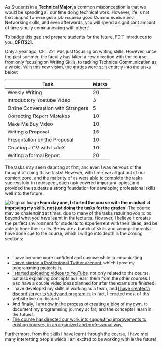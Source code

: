As Students in a **Technical Major**, a common misconception is that we would be spending all our time doing technical work. However, life is not that simple! To even get a job requires good Communication and Networking skills, and even afterwards, you will spend a significant amount of time simply communicating with others!

To bridge this gap and prepare students for the future, FCIT introduces to you, **CPIT221.**

Only a year ago, CPIT221 was just focusing on writing skills. However, since the past summer, the faculty has taken a new direction with the course, from only focusing on Writing Skills, to tacking Technical Communication as a whole. With this new vision, the grades were split entirely into the tasks below:

| Task                               | Marks |
| ---------------------------------- | ----- |
| Weekly Writing                     | 20    |
| Introductory Youtube Video         | 3     |
| Online Conversation with Strangers | 5     |
| Correcting Report Mistakes         | 10    |
| Make Me Buy Video                  | 10    |
| Writing a Proposal                 | 15    |
| Presentation on the Proposal       | 10    |
| Creating a CV with LaTeX           | 10    |
| Writing a formal Report            | 20    |


The tasks may seem daunting at first, and even I was nervous of the thought of doing those tasks! However, with time, we all got out of our comfort zone, and the majority of us were able to complete the tasks successfuly. In retrospect, each task covered important topics, and provided the students a strong foundation for developing professional skills well into the future. 

<img align="left" className="sideImage" src="https://pbs.twimg.com/media/Elkyb1rXUAAK6z_?format=jpg&name=large" alt="Original Image">

**From day one, I started the course with the mindset of improving my skills, not just doing the tasks for the grades.** The course may be challenging at times, due to many of the tasks requiring you to go beyond what you have learnt in the lectures. However, I believe it creates the perfect environment for students to experiement with their ideas, and be able to hone their skills. Below are a bunch of skills and acomplishments I have done due to the course, which I will go into depth in the coming sections:

<br>

- I have become more confident and concise while communicating
- [I have started a Professional Twitter account](https://twitter.com/Ryan_Samman_), which I post my programming projects in.
- [I started uploading videos to YouTube](https://www.youtube.com/channel/UCGifqU_TZEzeqE6eMTjcs8w/), not only related to the course, but also explaining concepts as I learn them from the other courses. I also have a couple video ideas planned for after the exams are finished!
- I have developed my skills in working as a team, and [I have created a discord server to study and program in.](https://discord.gg/gVrBhRp47F) In fact, I created most of this website live on Discord!
- And finally, [I am now in the process of creating a blog of my own](), to document my programming journey so far, and the concepts I learn in the future!
- [The course has directed our work into suggesting improvements to existing courses, in an organized and professional way.](https://twitter.com/rayed1420/status/1332299132254515201)

Furthermore, from the skills I have learnt through the course, I have met many interesting people which I am excited to be working with in the future!

